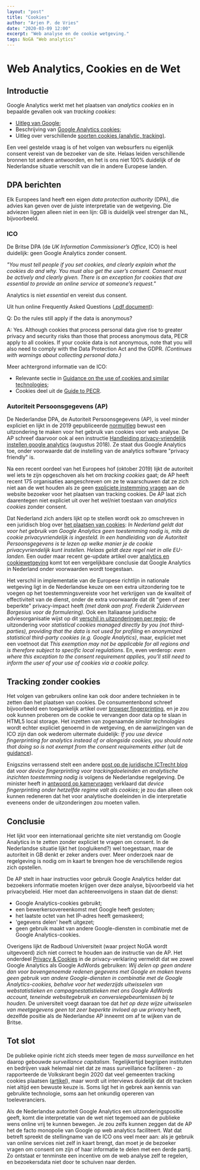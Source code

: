 ```yaml
---
layout: "post"
title: "Cookies"
author: "Arjen P. de Vries"
date: "2020-03-09 12:00"
excerpt: "Web analyse en de cookie wetgeving."
tags: NoGA "Web analytics"
---
```


# Web Analytics, Cookies en de Wet

## Introductie

Google Analytics werkt met het plaatsen van _analytics cookies_ en in bepaalde gevallen ook van _tracking cookies_:

+ [Uitleg van Google](https://developers.google.com/analytics/resources/concepts/gaConceptsTrackingOverview);
+ Beschrijving van [Google Analytics cookies](https://www.cookielaw.org/google-analytics-eu-cookie-law/);
+ Uitleg over verschillende [soorten cookies (analytic, tracking)](https://en.wikipedia.org/wiki/HTTP_cookie#EU_cookie_directive).

Een veel gestelde vraag is of het volgen van websurfers nu eigenlijk consent vereist van de bezoeker van de site.
Helaas leiden verschillende bronnen tot andere antwoorden, en het is ons niet 100% duidelijk of de Nederlandse situatie verschilt van die in andere Europese landen.

## DPA berichten

Elk Europees land heeft een eigen _data protection authority_ (DPA), die advies kan geven over de juiste interpretatie van de wetgeving.
Die adviezen liggen alleen niet in een lijn: GB is duidelijk veel strenger dan NL, bijvoorbeeld.

### ICO

De Britse DPA (de _UK Information Commissioner’s Office_, ICO) is heel duidelijk: geen Google Analytics zonder consent.

_"You must tell people if you set cookies, and clearly explain what the cookies do and why. You must also get the user’s consent. Consent must be actively and clearly given. 
There is an exception for cookies that are essential to provide an online service at someone’s request."_

Analytics is niet _essential_ en vereist dus consent.

Uit hun online Frequently Asked Questions ([.pdf document](https://ico.org.uk/media/for-organisations/guide-to-pecr/cookies-and-similar-technologies-2-4.pdf)):

Q: Do the rules still apply if the data is anonymous?

A: Yes. Although cookies that process personal data give rise to greater privacy and security risks than those that process anonymous data, PECR apply to all cookies. If your cookie data is not anonymous, note that you will also need to comply with the Data Protection Act and the GDPR. _(Continues with warnings about collecting personal data.)_

Meer achtergrond informatie van de ICO:

+ Relevante sectie in [Guidance on the use of cookies and similar technologies](https://ico.org.uk/for-organisations/guide-to-pecr/guidance-on-the-use-of-cookies-and-similar-technologies/how-do-we-comply-with-the-cookie-rules/#comply15);
+ Cookies deel uit de [Guide to PECR](https://ico.org.uk/for-organisations/guide-to-pecr/cookies-and-similar-technologies/).

### Autoriteit Persoonsgegevens (AP)

De Nederlandse DPA, de Autoriteit Persoonsgegevens (AP), is veel minder expliciet en lijkt in de 2019 gepubliceerde 
[normuitleg](https://autoriteitpersoonsgegevens.nl/sites/default/files/atoms/files/normuitleg_ap_cookiewalls.pdf)
bewust een uitzondering te maken voor het gebruik van cookies voor web analyse. De AP schreef daarvoor ook al een instructie 
[Handleiding privacy-vriendelijk instellen google analytics](https://autoriteitpersoonsgegevens.nl/sites/default/files/atoms/files/138._handleiding_privacyvriendelijk_instellen_google_analytics_aug_2018.pdf) (augustus 2018).
Ze staat dus Google Analytics toe, onder voorwaarde dat de instelling van de analytics software "privacy friendly" is.

Na een recent oordeel van het Europees hof (oktober 2019) lijkt de autoriteit wel iets te zijn opgeschoven als het om _tracking cookies_ gaat; 
de AP heeft recent 175 organisaties aangeschreven om ze te waarschuwen dat ze zich niet aan de wet houden als ze geen
[expliciete instemming vragen](https://autoriteitpersoonsgegevens.nl/nl/nieuws/ap-veel-websites-vragen-op-onjuiste-wijze-toestemming-voor-plaatsen-tracking-cookies)
aan de website bezoeker voor het plaatsen van tracking cookies. De AP laat zich daarentegen niet expliciet uit over het wel/niet toestaan van _analytics cookies_ 
zonder consent.

Dat Nederland zich anders lijkt op te stellen wordt ook zo omschreven in een juridisch blog over [het plaatsen van cookies](https://www.ictrecht.nl/blog/hof-van-justitie-voor-het-plaatsen-van-cookies-is-de-actieve-toestemming-van-de-internetgebruikers-vereist): 
_In Nederland geldt dat voor het gebruik van Google Analytics geen toestemming nodig is, mits de cookie privacyvriendelijk is ingesteld. In een handleiding van de Autoriteit Persoonsgegevens is te lezen op welke manier je de cookie privacyvriendelijk kunt instellen. Helaas geldt deze regel niet in alle EU-landen._
Een ouder maar recent ge-update artikel over [analytics en cookiewetgeving](https://www.vaneldijk.nl/artikelen/hoe-zit-het-nu-met-de-cookiewetgeving) komt tot een vergelijkbare conclusie dat Google Analytics in Nederland onder voorwaarden wordt toegestaan.

Het verschil in implementatie van de Europese richtlijn in nationale wetgeving ligt in de Nederlandse keuze om een extra uitzondering toe te voegen op het toestemmingsvereiste voor het verkrijgen van de kwaliteit of effectiviteit van de dienst, onder de extra voorwaarde dat dit "geen of zeer beperkte" privacy-impact heeft _(met dank aan prof. Frederik Zuiderveen Borgesius voor de formulering)_. Ook een Italiaanse juridische adviesorganisatie wijst op dit [verschil in uitzonderingen per regio](https://www.iubenda.com/en/help/5525-cookies-gdpr-requirements); de uitzondering voor _statistical cookies managed directly by you (not third-parties), providing that the data is not used for profiling_ en _anonymized statistical third-party cookies (e.g. Google Analytics)_, maar, expliciet met een voetnoot dat _This exemption may not be applicable for all regions and is therefore subject to specific local regulations_.
En, even verderop: _even where this exception to the consent requirement applies, you’ll still need to inform the user of your use of cookies via a cookie policy._

## Tracking zonder cookies

Het volgen van gebruikers online kan ook door andere technieken in te zetten dan het plaatsen van cookies.
De consumentenbond schreef bijvoorbeeld een toegankelijk artikel over 
[browser fingerprinting](https://www.consumentenbond.nl/internet-privacy/browser-fingerprinting),
en je zou ook kunnen proberen om de cookie te vervangen door data op te slaan in HTML5 local storage. Het inzetten van zogenaamde _similar technologies_ 
wordt echter expliciet genoemd in de wetgeving, en de aanwijzingen van de ICO zijn dan ook wederom uitermate duidelijk: 
_If you use device fingerprinting for analytics instead of or alongside cookies, you should note that doing so is not exempt from the consent requirements either_ (uit de [guidance](https://ico.org.uk/for-organisations/guide-to-pecr/guidance-on-the-use-of-cookies-and-similar-technologies/how-do-we-comply-with-the-cookie-rules/#comply15)).

Enigszins verrassend stelt een andere [post op de juridische ICTrecht blog](https://www.ictrecht.nl/blog/device-fingerprinting-en-de-cookieregels) dat 
_voor device fingerprinting voor trackingdoeleinden en analytische inzichten toestemming nodig is_ volgens de Nederlandse regelgeving.
De minister heeft in [antwoord op kamervragen](https://www.itenrecht.nl/artikelen/minister-cookiewet-ook-van-toepassing-op-device-fingerprinting) 
verklaard dat _device fingerprinting onder hetzelfde regime valt als cookies_; je zou dan alleen ook kunnen redeneren dat het voor analytische doeleinden 
in die interpretatie eveneens onder de uitzonderingen zou moeten vallen.

## Conclusie

Het lijkt voor een internationaal gerichte site niet verstandig om Google Analytics in te zetten zonder expliciet te vragen om consent.
In de Nederlandse situatie lijkt het (oogluikend?) wel toegestaan, maar de autoriteit in GB denkt er zeker anders over.
Meer onderzoek naar de regelgeving is nodig om in kaart te brengen hoe de verschillende regios zich opstellen.

De AP stelt in haar instructies voor gebruik Google Analytics helder dat bezoekers informatie moeten krijgen over deze analyse, bijvoorbeeld via het privacybeleid. 
Hier moet dan achtereenvolgens in staan dat de dienst:
+ Google Analytics-cookies gebruikt;  
+ een bewerkersovereenkomst met Google heeft gesloten;  
+ het laatste octet van het IP-adres heeft gemaskeerd;
+ 'gegevens delen' heeft uitgezet;  
+ geen gebruik maakt van andere Google-diensten in combinatie met de Google Analytics-cookies.

Overigens lijkt de Radboud Universiteit (waar project NoGA wordt uitgevoerd) zich niet correct te houden aan de instructie 
van de AP. Het onderdeel [Privacy & Cookies](https://www.ru.nl/over-ons/contact/vragen/privacy-cookiestatement/) in de privacy-verklaring vermeldt 
dat we zowel Google Analytics als Google AdWords gebruiken: _Wij delen op geen andere dan voor bovengenoemde redenen gegevens met Google en maken tevens geen gebruik van andere Google-diensten in combinatie met de Google Analytics-cookies, behalve voor het wederzijds uitwisselen van webstatistieken en campagnestatistieken met ons Google AdWords account, teneinde websitegebruik en conversiegebeurtenissen bij te houden._
De universiteit voegt daaraan toe dat _het op deze wijze uitwisselen van meetgegevens geen tot zeer beperkte invloed op uw privacy_ heeft, dezelfde
positie als de Nederlandse AP inneemt om af te wijken van de Britse. 

## Tot slot

De publieke opinie richt zich steeds meer tegen de _mass surveillance_ en het daarop gebouwde _surveillance capitalism_.
Tegelijkertijd begrijpen instituten en bedrijven vaak helemaal niet dat ze mass surveillance faciliteren - zo rapporteerde de Volkskrant begin 2020
dat veel gemeenten tracking cookies plaatsen 
([artikel](https://www.volkskrant.nl/nieuws-achtergrond/enkele-tientallen-gemeenten-maken-gebruik-van-agressieve-online-volgmethoden~b4d87ba5/)), 
maar wordt uit interviews duidelijk dat dit tracken niet altijd een bewuste keuze is. Soms ligt het in gebrek aan kennis van gebruikte technologie,
soms aan het onkundig opereren van toeleveranciers.

Als de Nederlandse autoriteit Google Analytics een uitzonderingspositie geeft, komt die interpretatie van de wet niet tegemoed aan de publieke wens
online vrij te kunnen bewegen. Je zou zelfs kunnen zeggen dat de AP het de facto monopolie van Google op web analytics faciliteert. Wat dat betreft
spreekt de stellingname van de ICO ons veel meer aan: als je gebruik van online services niet zelf in kaart brengt, dan moet je de bezoeker vragen
om consent om zijn of haar informatie te delen met een derde partij. Zo ontstaat er tenminste een incentive om de web analyse zelf te regelen,
en bezoekersdata niet door te schuiven naar derden.
